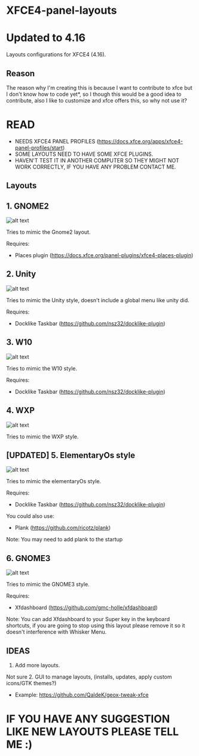 # XFCE4-panel-layouts
# Updated to 4.16
Layouts configurations for XFCE4 (4.16). 

## Reason 
The reason why I'm creating this is because I want to contribute to xfce but I don't know how to code yet*, so I though this would be a good idea to contribute, also I like to customize and xfce offers this, so why not use it?

# READ
- NEEDS XFCE4 PANEL PROFILES (https://docs.xfce.org/apps/xfce4-panel-profiles/start)
- SOME LAYOUTS NEED TO HAVE SOME XFCE PLUGINS.
- HAVEN'T TEST IT IN ANOTHER COMPUTER SO THEY MIGHT NOT WORK CORRECTLY, IF YOU HAVE ANY PROBLEM CONTACT ME.

## Layouts

## 1. GNOME2

![alt text](https://raw.githubusercontent.com/shinixxx/XFCE4-panel-layouts/master/GNOME2/GNOME2-1.png?raw=true)

Tries to mimic the Gnome2 layout.

Requires: 
 - Places plugin (https://docs.xfce.org/panel-plugins/xfce4-places-plugin)

## 2. Unity

![alt text](https://raw.githubusercontent.com/shinixxx/XFCE4-panel-layouts/master/Unity/unity-1.png?raw=true)

Tries to mimic the Unity style, doesn't include a global menu like unity did.

Requires:
 - Docklike Taskbar (https://github.com/nsz32/docklike-plugin)

## 3. W10

![alt text](https://raw.githubusercontent.com/shinixxx/XFCE4-panel-layouts/master/W10/W10-1.png?raw=true)

Tries to mimic the W10 style.

Requires:
 - Docklike Taskbar (https://github.com/nsz32/docklike-plugin)

## 4. WXP

![alt text](https://raw.githubusercontent.com/shinixxx/XFCE4-panel-layouts/master/WXP/WXP-1.png?raw=true)

Tries to mimic the WXP style.

## [UPDATED] 5. ElementaryOs style

![alt text](https://raw.githubusercontent.com/shinixxx/XFCE4-panel-layouts/master/elementary/elementary-1.png?raw=true)

Tries to mimic the elementaryOs style.

Requires:
 - Docklike Taskbar (https://github.com/nsz32/docklike-plugin)

You could also use:
 - Plank (https://github.com/ricotz/plank)

Note: You may need to add plank to the startup

## 6. GNOME3

![alt text](https://raw.githubusercontent.com/shinixxx/XFCE4-panel-layouts/master/GNOME3/gnome3-1.png?raw=true)

Tries to mimic the GNOME3 style.

Requires:
  - Xfdashboard (https://github.com/gmc-holle/xfdashboard)

Note: You can add Xfdashboard to your Super key in the keyboard shortcuts, if you are going to stop using this layout please remove it so it doesn't interference with Whisker Menu.

## IDEAS

1. Add more layouts.

Not sure
2. GUI to manage layouts, (installs, updates, apply custom icons/GTK themes?)
  - Example: https://github.com/QaldeK/geox-tweak-xfce



# IF YOU HAVE ANY SUGGESTION LIKE NEW LAYOUTS PLEASE TELL ME :)

